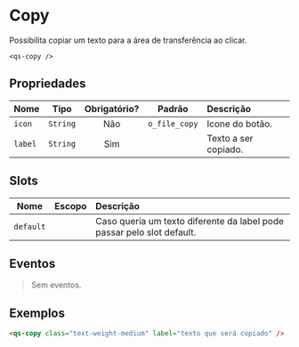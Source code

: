 # Copy

Possibilita copiar um texto para a área de transferência ao clicar.

```
<qs-copy />
```

## Propriedades

| Nome | Tipo | Obrigatório? | Padrão | Descrição |
|:-|:-:|:-:|:-:|:-|
| `icon` | `String` | Não | `o_file_copy` | Icone do botão. |
| `label` | `String` | Sim | | Texto a ser copiado. |

## Slots

| Nome | Escopo | Descrição |
|:-:|:-:|:-|
| `default` | | Caso queria um texto diferente da label pode passar pelo slot default. |

## Eventos

> Sem eventos.

## Exemplos

```html
<qs-copy class="text-weight-medium" label="texto que será copiado" />
```

